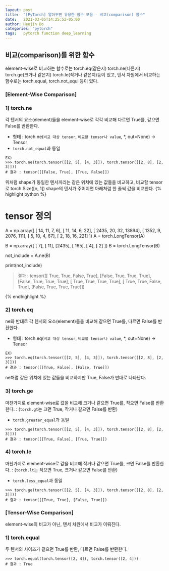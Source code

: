 ```yaml
---
layout: post
title:  "[PyTorch] 알아두면 유용한 함수 모음 - 비교(comparison) 함수"
date:   2021-03-05T14:25:52-05:00
author: Heejin Do
categories: "pytorch"
tags:	pytorch function deep_learning 
---
```


## 비교(comparison)를 위한 함수
element-wise로 비교하는 함수로는 torch.eq(같은지) torch.ne(다른지) torch.ge(크거나 같은지) torch.le(작거나 같은지)등이 있고, 텐서 차원에서 비교하는 함수로는 torch.equal, torch.not_equl 등이 있다.

### [Element-Wise Comparison]
### 1) torch.ne
각 텐서의 요소(element)들을 element-wise로 각각 비교해 다르면 True를, 같으면 False를 반환한다.

- 형태 : torch.ne(`비교 대상 tensor`, `비교할 tensor나 value`, *, out=None) → Tensor
- `torch.not_equal`과 동일

```
EX) 
>>> torch.ne(torch.tensor([[2, 5], [4, 3]]), torch.tensor([[2, 8], [2, 3]]))
# 결과 : tensor([[False, True], [True, False]])
```
위처럼 shape가 동일한 텐서끼리는 같은 위치에 있는 값들을 비교하고, 비교할 tensor로 torch.Size([n, 1]) shape의 텐서가 주어지면 아래처럼 한 줄씩 값을 비교한다.
{% highlight python %}
# tensor 정의
A = np.array([
        [   14,    11,     7,     6],
        [   11,    14,     6,    22],
        [ 2435,    20,    32, 13894],
        [ 1352,     9,  2076,   111],
        [    5,    10,     4,    67],
        [    2,    18,    16,   221]
        ])
A = torch.LongTensor(A)

B = np.array([
        [   7],
        [  11],
        [2435],
        [ 165],
        [   4],
        [   2]
        ])
B = torch.LongTensor(B)

not_include = A.ne(B)

print(not_include)
> 결과 : tensor([[ True,  True, False,  True],
                 [False,  True,  True,  True],
                 [False,  True,  True,  True],
                 [ True,  True,  True,  True],
                 [ True,  True, False,  True],
                 [False,  True,  True,  True]])

{% endhighlight %}

### 2) torch.eq
ne와 반대로 각 텐서의 요소(element)들을 비교해 같으면 True를, 다르면 False를 반환한다.
- 형태 : torch.eq(`비교 대상 tensor`, `비교할 tensor나 value`, *, out=None) → Tensor

```
EX) 
>>> torch.eq(torch.tensor([[2, 5], [4, 3]]), torch.tensor([[2, 8], [2, 3]]))
# 결과 : tensor([[True, False], [False, True]])
```
ne처럼 같은 위치에 있는 값들을 비교하지만 True, False가 반대로 나타난다.

### 3) torch.ge
마찬가지로 element-wise로 값을 비교해 크거나 같으면 True를, 작으면 False를 반환한다.
: (`torch.gt`는 크면 True, 작거나 같으면 False를 반환)
- `torch.greater_equal`과 동일
```
>>> torch.ge(torch.tensor([[2, 5], [4, 3]]), torch.tensor([[2, 8], [2, 3]]))
# 결과 : tensor([[True, False], [True, True]])
```

### 4) torch.le
마찬가지로 element-wise로 값을 비교해 작거나 같으면 True를, 크면 False를 반환한다.
: (`torch.lt`는 작으면 True, 크거나 같으면 False를 반환)
- `torch.less_equal`과 동일
```
>>> torch.ge(torch.tensor([[2, 5], [4, 3]]), torch.tensor([[2, 8], [2, 3]]))
# 결과 : tensor([[True, True], [False, True]])
```

### [Tensor-Wise Comparison]
element-wise의 비교가 아닌, 텐서 차원에서 비교가 이뤄진다.
### 1) torch.equal
두 텐서의 사이즈가 같으면 True를 반환, 다르면 False를 반환한다.
```
>>> torch.equal(torch.tensor([2, 4]), torch.tensor([2, 4]))
# 결과 : True
```
